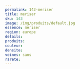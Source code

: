 ```yaml
---
permalink: 143-meriser
title: meriser
sku: 143
image: /img/produits/default.jpg
essence: meriser
region: europe
details: 
produits:
couleur: 
densite: 
veines: sans
rarete: 
---
```

